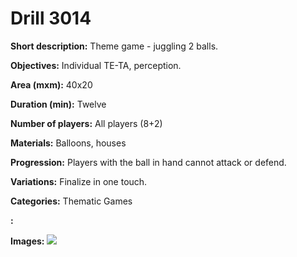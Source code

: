 # Drill 3014

**Short description:**
Theme game - juggling 2 balls.

**Objectives:**
Individual TE-TA, perception.

**Area (mxm):**
40x20

**Duration (min):**
Twelve

**Number of players:**
All players (8+2)

**Materials:**
Balloons, houses

**Progression:**
Players with the ball in hand cannot attack or defend.

**Variations:**
Finalize in one touch.

**Categories:**
Thematic Games

**:**


**Images:**
![](https://www.coachingfutsal.com/\images\5468f635-2c64-42b3-87ee-495f8ae116ff_100.png)

